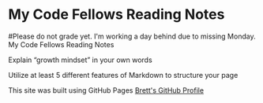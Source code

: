 # My Code Fellows Reading Notes
#Please do not grade yet. I'm working a day behind due to missing Monday. 
My Code Fellows Reading Notes

Explain “growth mindset” in your own words

Utilize at least 5 different features of Markdown to structure your page

This site was built using GitHub Pages [Brett's GitHub Profile](https://github.com/BrettF5)
